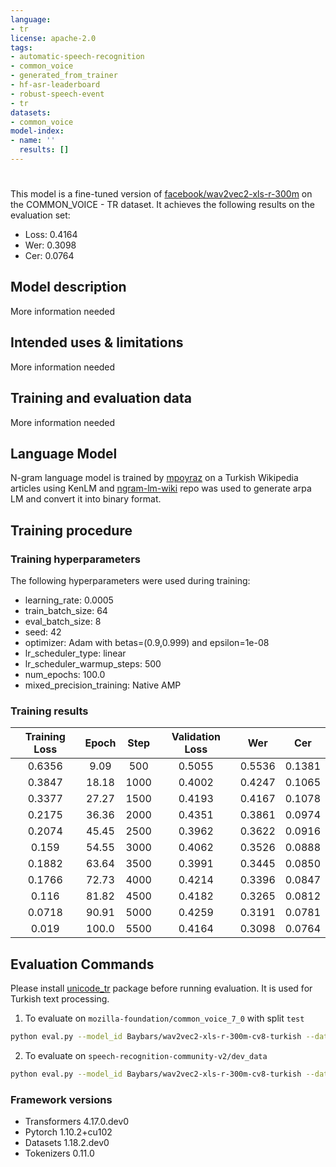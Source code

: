 ```yaml
---
language:
- tr
license: apache-2.0
tags:
- automatic-speech-recognition
- common_voice
- generated_from_trainer
- hf-asr-leaderboard
- robust-speech-event
- tr
datasets:
- common_voice
model-index:
- name: ''
  results: []
---
```


<!-- This model card has been generated automatically according to the information the Trainer had access to. You
should probably proofread and complete it, then remove this comment. -->

# 

This model is a fine-tuned version of [facebook/wav2vec2-xls-r-300m](https://huggingface.co/facebook/wav2vec2-xls-r-300m) on the COMMON_VOICE - TR dataset.
It achieves the following results on the evaluation set:
- Loss: 0.4164
- Wer: 0.3098
- Cer: 0.0764

## Model description

More information needed

## Intended uses & limitations

More information needed

## Training and evaluation data

More information needed

## Language Model
N-gram language model is trained by [mpoyraz](https://huggingface.co/mpoyraz/wav2vec2-xls-r-300m-cv7-turkish) on a Turkish Wikipedia articles using KenLM and [ngram-lm-wiki](https://github.com/mpoyraz/ngram-lm-wiki) repo was used to generate arpa LM and convert it into binary format.

## Training procedure

### Training hyperparameters

The following hyperparameters were used during training:
- learning_rate: 0.0005
- train_batch_size: 64
- eval_batch_size: 8
- seed: 42
- optimizer: Adam with betas=(0.9,0.999) and epsilon=1e-08
- lr_scheduler_type: linear
- lr_scheduler_warmup_steps: 500
- num_epochs: 100.0
- mixed_precision_training: Native AMP

### Training results

| Training Loss | Epoch | Step | Validation Loss | Wer    | Cer    |
|:-------------:|:-----:|:----:|:---------------:|:------:|:------:|
| 0.6356        | 9.09  | 500  | 0.5055          | 0.5536 | 0.1381 |
| 0.3847        | 18.18 | 1000 | 0.4002          | 0.4247 | 0.1065 |
| 0.3377        | 27.27 | 1500 | 0.4193          | 0.4167 | 0.1078 |
| 0.2175        | 36.36 | 2000 | 0.4351          | 0.3861 | 0.0974 |
| 0.2074        | 45.45 | 2500 | 0.3962          | 0.3622 | 0.0916 |
| 0.159         | 54.55 | 3000 | 0.4062          | 0.3526 | 0.0888 |
| 0.1882        | 63.64 | 3500 | 0.3991          | 0.3445 | 0.0850 |
| 0.1766        | 72.73 | 4000 | 0.4214          | 0.3396 | 0.0847 |
| 0.116         | 81.82 | 4500 | 0.4182          | 0.3265 | 0.0812 |
| 0.0718        | 90.91 | 5000 | 0.4259          | 0.3191 | 0.0781 |
| 0.019         | 100.0 | 5500 | 0.4164          | 0.3098 | 0.0764 |


## Evaluation Commands
Please install [unicode_tr](https://pypi.org/project/unicode_tr/) package before running evaluation. It is used for Turkish text processing.
1. To evaluate on `mozilla-foundation/common_voice_7_0` with split `test`
```bash
python eval.py --model_id Baybars/wav2vec2-xls-r-300m-cv8-turkish --dataset mozilla-foundation/common_voice_8_0 --config tr --split test
```

2. To evaluate on `speech-recognition-community-v2/dev_data`

```bash
python eval.py --model_id Baybars/wav2vec2-xls-r-300m-cv8-turkish --dataset speech-recognition-community-v2/dev_data --config tr --split validation --chunk_length_s 5.0 --stride_length_s 1.0
```

### Framework versions

- Transformers 4.17.0.dev0
- Pytorch 1.10.2+cu102
- Datasets 1.18.2.dev0
- Tokenizers 0.11.0
